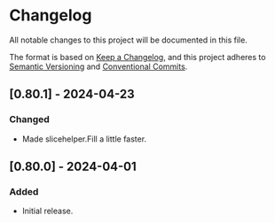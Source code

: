 # Changelog

All notable changes to this project will be documented in this file.

The format is based on [Keep a Changelog](https://keepachangelog.com/en/1.0.0/),
and this project adheres to [Semantic Versioning](https://semver.org/spec/v2.0.0.html)
and [Conventional Commits](https://www.conventionalcommits.org/en/v1.0.0/).

## [0.80.1] - 2024-04-23

### Changed
- Made slicehelper.Fill a little faster.

## [0.80.0] - 2024-04-01

### Added
- Initial release.
